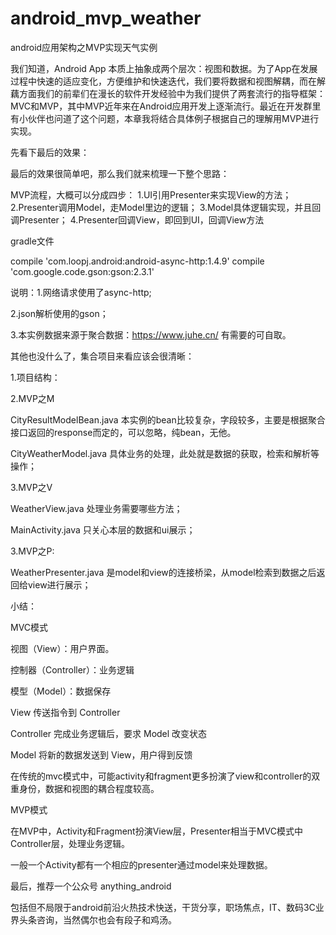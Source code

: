 # android_mvp_weather
android应用架构之MVP实现天气实例

我们知道，Android App 本质上抽象成两个层次：视图和数据。为了App在发展过程中快速的适应变化，方便维护和快速迭代，我们要将数据和视图解耦，而在解藕方面我们的前辈们在漫长的软件开发经验中为我们提供了两套流行的指导框架：MVC和MVP，其中MVP近年来在Android应用开发上逐渐流行。最近在开发群里有小伙伴也问道了这个问题，本章我将结合具体例子根据自己的理解用MVP进行实现。

先看下最后的效果：



最后的效果很简单吧，那么我们就来梳理一下整个思路：


MVP流程，大概可以分成四步：
1.UI引用Presenter来实现View的方法；
2.Presenter调用Model，走Model里边的逻辑；
3.Model具体逻辑实现，并且回调Presenter；
4.Presenter回调View，即回到UI，回调View方法



gradle文件

compile 'com.loopj.android:android-async-http:1.4.9'
compile 'com.google.code.gson:gson:2.3.1'


说明：1.网络请求使用了async-http;

2.json解析使用的gson；

3.本实例数据来源于聚合数据：https://www.juhe.cn/ 有需要的可自取。






其他也没什么了，集合项目来看应该会很清晰：

1.项目结构：




2.MVP之M



CityResultModelBean.java
 本实例的bean比较复杂，字段较多，主要是根据聚合接口返回的response而定的，可以忽略，纯bean，无他。



CityWeatherModel.java
 具体业务的处理，此处就是数据的获取，检索和解析等操作；


3.MVP之V


WeatherView.java
 处理业务需要哪些方法；


MainActivity.java
 只关心本层的数据和ui展示；


3.MVP之P:


WeatherPresenter.java 是model和view的连接桥梁，从model检索到数据之后返回给view进行展示；




小结：




MVC模式

视图（View）：用户界面。

控制器（Controller）：业务逻辑

模型（Model）：数据保存

View 传送指令到 Controller

Controller 完成业务逻辑后，要求 Model 改变状态

Model 将新的数据发送到 View，用户得到反馈

在传统的mvc模式中，可能activity和fragment更多扮演了view和controller的双重身份，数据和视图的耦合程度较高。




MVP模式

在MVP中，Activity和Fragment扮演View层，Presenter相当于MVC模式中Controller层，处理业务逻辑。

一般一个Activity都有一个相应的presenter通过model来处理数据。




最后，推荐一个公众号 anything_android

包括但不局限于android前沿火热技术快送，干货分享，职场焦点，IT、数码3C业界头条咨询，当然偶尔也会有段子和鸡汤。

